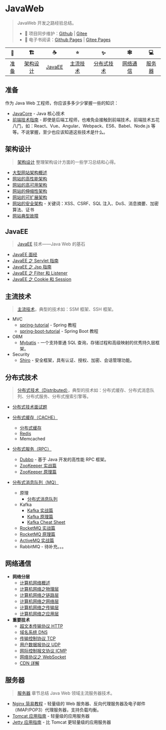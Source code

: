 # JavaWeb

> JavaWeb 开发之路经验总结。
>
> - :repeat: 项目同步维护：[Github](https://github.com/dunwu/javaweb/) | [Gitee](https://gitee.com/turnon/javaweb/)
> - :book: 电子书阅读：[Github Pages](https://dunwu.github.io/javaweb/) | [Gitee Pages](http://turnon.gitee.io/javaweb/)

|      🔰       |           🏗           |        ☕         |          ⭐️          |            ✨             |           🕸           |        💻         |
| :-----------: | :-------------------: | :---------------: | :-------------------: | :-----------------------: | :-------------------: | :---------------: |
| [准备](#准备) | [架构设计](#架构设计) | [JavaEE](#javaee) | [主流技术](#主流技术) | [分布式技术](#分布式技术) | [网络通信](#网络通信) | [服务器](#服务器) |

## 准备

作为 Java Web 工程师，你应该多多少少掌握一些的知识：

- [JavaCore](https://dunwu.github.io/javacore/) - Java 核心技术
- [前端技术指南](https://github.com/dunwu/frontend-tutorial) - 即使是后端工程师，也难免会接触到前端技术。前端技术五花八门，如：React、Vue、Angular、Webpack、ES6、Babel、Node.js 等等。不说掌握，至少也应该知道这些技术是什么。

## 架构设计

> [架构设计](docs/architecture/) 整理架构设计方面的一些学习总结和心得。

- [大型网站架构概述](docs/architecture/大型网站架构概述.md)
- [网站的高性能架构](docs/architecture/网站的高性能架构.md)
- [网站的高可用架构](docs/architecture/网站的高可用架构.md)
- [网站的伸缩性架构](docs/architecture/网站的伸缩性架构.md)
- [网站的可扩展架构](docs/architecture/网站的可扩展架构.md)
- [网站的安全架构](docs/architecture/网站的安全架构.md) - 关键词：XSS、CSRF、SQL 注入、DoS、消息摘要、加密算法、证书
- [网站典型故障](docs/architecture/网站典型故障.md)

## JavaEE

> [JavaEE](docs/javaee/) 技术——Java Web 的基石

- [JavaEE 面经](docs/javaee/javaee-interview.md)
- [JavaEE 之 Servlet 指南](docs/javaee/javaee-servlet.md)
- [JavaEE 之 Jsp 指南](docs/javaee/javaee-jsp.md)
- [JavaEE 之 Filter 和 Listener](docs/javaee/javaee-filter-listener.md)
- [JavaEE 之 Cookie 和 Session](docs/javaee/javaee-cookie-sesion.md)

## 主流技术

> [主流技术](docs/standalone/)，典型的技术如：SSM 框架、SSH 框架。

- MVC
  - [spring-tutorial](https://dunwu.github.io/spring-tutorial/) - Spring 教程
  - [spring-boot-tutorial](https://dunwu.github.io/spring-boot-tutorial/) - Spring Boot 教程
- ORM
  - [Mybatis](docs/standalone/orm/mybatis.md) - 一个支持普通 SQL 查询，存储过程和高级映射的优秀持久层框架。
- Security
  - [Shiro](docs/standalone/security/shiro.md) - 安全框架，具有认证、授权、加密、会话管理功能。

## 分布式技术

> [分布式技术（Distributed）](docs/distributed/)，典型的技术如：分布式缓存、分布式消息队列、分布式服务、分布式搜索引擎等。

- [分布式技术面试题](docs/distributed/分布式技术面试题.md)

- [分布式缓存（CACHE）](docs/distributed/cache)
  - [分布式缓存](docs/distributed/cache/分布式缓存.md)
  - [Redis](docs/distributed/cache/redis.md)
  - Memcached
- [分布式服务（RPC）](docs/distributed/rpc)
  - [Dubbo](docs/distributed/rpc/dubbo.md) - 基于 Java 开发的高性能 RPC 框架。
  - [ZooKeeper 实战篇](docs/distributed/rpc/zookeeper-basics.md)
  - [ZooKeeper 原理篇](docs/distributed/rpc/zookeeper-advanced.md)
- [分布式消息队列（MQ）](docs/distributed/mq)

  - 原理
    - [分布式消息队列](docs/distributed/mq/分布式消息队列.md)
  - Kafka
    - [Kafka 实战篇](docs/distributed/mq/kafka/kafka-basics.md)
    - [Kafka 原理篇](docs/distributed/mq/kafka/kafka-advanced.md)
    - [Kafka Cheat Sheet](docs/distributed/mq/kafka/kafka-cheat-sheet.md)
  - [RocketMQ 实战篇](docs/distributed/mq/rocketmq-basics.md)
  - [RocketMQ 原理篇](docs/distributed/mq/rocketmq-basics.md)
  - [ActiveMQ 实战篇](docs/distributed/mq/ActiveMQ.md)
  - RabbitMQ - 待补充。。。

## 网络通信

- **网络分层**
  - [计算机网络概述](docs/network/network-guide.md)
  - [计算机网络之物理层](docs/network/network-physical.md)
  - [计算机网络之链路层](docs/network/network-data-link.md)
  - [计算机网络之网络层](docs/network/network-network.md)
  - [计算机网络之传输层](docs/network/network-transport.md)
  - [计算机网络之应用层](docs/network/network-application.md)
- **重要技术**
  - [超文本传输协议 HTTP](docs/network/http.md)
  - [域名系统 DNS](docs/network/dns.md)
  - [传输控制协议 TCP](docs/network/tcp.md)
  - [用户数据报协议 UDP](docs/network/udp.md)
  - [网际控制报文协议 ICMP](docs/network/icmp.md)
  - [网络协议之 WebSocket](docs/network/websocket.md)
  - [CDN 详解](docs/network/cdn.md)

## 服务器

> [服务器](docs/server/) 章节总结 Java Web 领域主流服务器技术。

- [Nginx 简易教程](https://github.com/dunwu/nginx-tutorial) - 轻量级的 Web 服务器、反向代理服务器及电子邮件（IMAP/POP3）代理服务器，支持负载均衡。
- [Tomcat 应用指南](docs/server/tomcat.md) - 轻量级的应用服务器
- [Jetty 应用指南](docs/server/jetty.md) - 比 Tomcat 更轻量级的应用服务器
